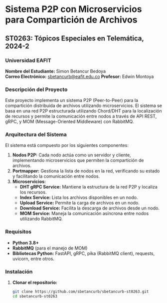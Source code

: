 ﻿# Sistema P2P con Microservicios para Compartición de Archivos

## ST0263: Tópicos Especiales en Telemática, 2024-2
### Universidad EAFIT

**Nombre del Estudiante:** Simon Betancur Bedoya  
**Correo Electrónico:** sbetancurb@eafit.edu.co
**Profesor:** Edwin Montoya

### Descripción del Proyecto

Este proyecto implementa un sistema P2P (Peer-to-Peer) para la compartición distribuida de archivos utilizando microservicios. El sistema se basa en una red P2P estructurada utilizando Chord/DHT para la localización de recursos y permite la comunicación entre nodos a través de API REST, gRPC, y MOM (Message-Oriented Middleware) con RabbitMQ.

### Arquitectura del Sistema

El sistema está compuesto por los siguientes componentes:

1. **Nodos P2P:** Cada nodo actúa como un servidor y cliente, implementando microservicios que permiten la compartición de archivos.
2. **Portmapper:** Gestiona la lista de nodos en la red, verificando su estado y facilitando la comunicación entre nodos.
3. **Microservicios:**
   - **DHT gRPC Service:** Mantiene la estructura de la red P2P y localiza los recursos.
   - **Index Service:** Lista los archivos disponibles en un nodo.
   - **Upload Service:** Permite la carga de archivos en un nodo.
   - **Download Service:** Facilita la descarga de archivos desde un nodo.
   - **MOM Service:** Maneja la comunicación asíncrona entre nodos utilizando RabbitMQ.

### Requisitos

- **Python 3.8+**
- **RabbitMQ** (para el manejo de MOM)
- **Bibliotecas Python:** FastAPI, gRPC, pika (RabbitMQ client), requests, uvicorn, entre otros.

### Instalación

1. **Clonar el repositorio:**

   ```bash
   git clone https://github.com/sbetancurb/sbetancurb-st0263.git
   cd sbetancurb-st0263
